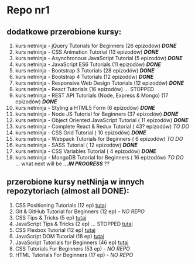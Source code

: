 # Repo nr1

## dodatkowe przerobione kursy:

1. kurs netninja - jQuery Tutorials for Beginners (26 epizodów) **_DONE_**
2. kurs netninja - CSS Animation Tutorial (13 epizodów) **_DONE_** 
3. kurs netninja - Asynchronous JavaScript Tutorial (5 epizodów)  **_DONE_** 
4. kurs netninja - JavaScript ES6 Tutorials (11 epizodów) **_DONE_**
5. kurs netninja - Bootstrap 3 Tutorials (28 epizodów) **_DONE_**
6. kurs netninja - Bootstrap 4 Tutorials (12 epizodów) **_DONE_**
7. kurs netninja - Responsive Web Design Tutorials (12 epizodów) **_DONE_**
8. kurs netninja - React Tutorials (16 epizodów) ... STOPPED
9. kurs netninja - REST API Tutorials (Node, Express & Mongo) (17 epizodów) **_DONE_**  
10. kurs netninja - Styling a HTML5 Form (6 epizodów) **_DONE_**
11. kurs netninja - Node JS Tutorial for Beginners (37 epizodów) **_DONE_**
12. kurs netninja - Object Oriented JavaScript Tutorial ( 11 epizodów) **_DONE_**  
13. kurs netninja - Complete React & Redux Tutorial ( 43? epizodów) *TO DO*  
14. kurs netninja - CSS Grid Tutorial ( 10 epizodów)  **_DONE_**
15. kurs netninja - Webpack Tutorials for Beginners ( 6 epizodów) *TO DO*  
16. kurs netninja - SASS Tutorial ( 12 epizodów) **_DONE_**  
17. kurs netninja - CSS Variables Tutorial ( 4 epizodów) **_DONE_**  
18. kurs netninja - MongoDB Tutorial for Beginners ( 16 epizodów) *TO DO*  
...
what next will be **_...IN PROGRESS_** ??

## przerobione kursy netNinja w innych repozytoriach (almost all DONE):
1. CSS Positioning Tutorials (12 ep) [tutaj](https://github.com/DorotaPawlowska/kurs-netNinja-PosCSS)
2. Git & GitHub Tutorial for Beginners (12 ep) - _NO REPO_
3. CSS Tips & Tricks (5 ep) [tutaj](https://github.com/DorotaPawlowska/kurs-netNinja-TipsCSS)
4. JavaScript Tips & Tricks (2 ep) ... STOPPED  [tutaj](https://github.com/DorotaPawlowska/kurs-netNinja-TricksJS)
5. CSS Flexbox Tutorial (12 ep) [tutaj](https://github.com/DorotaPawlowska/kurs-netNinja-FlexBox)
6. JavaScript DOM Tutorial (18 ep) [tutaj](https://github.com/DorotaPawlowska/kurs-netNinja-JS/tree/JS-DOM-tuts)
7. JavaScript Tutorials for Beginners (46 ep) [tutaj](https://github.com/DorotaPawlowska/kurs-netNinja-JS/tree/master)
8. CSS Tutorials For Beginners (53 ep) - _NO REPO_
9. HTML Tutorials For Beginners (17 ep) - _NO REPO_